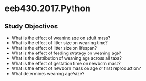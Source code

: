 # eeb430.2017.Python

## Study Objectives 

- What is the effect of weaning age on adult mass?
- What is the effect of litter size on weaning time?
- What is the effect of litter size on lifespan?
- What is the effect of feeding strategy on weaning age?
- What is the distribution of weaning age across all taxa?
- What is the effect of gestation time on newborn mass?
- What is the effect of newborn mass on age of first reproduction?
- What determines weaning age/size?
